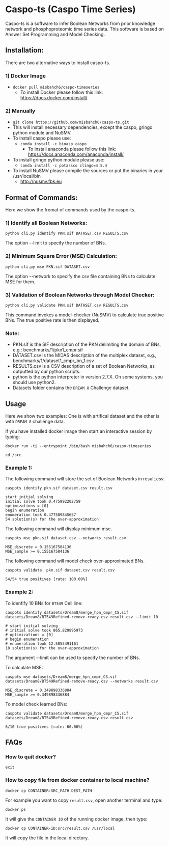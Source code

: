 # Caspo-ts (Caspo Time Series)
Caspo-ts is a software to infer Boolean Networks from prior knowledge network and phosphoproteomic time series data. This software is based on Answer Set Programming and Model Checking. 

## Installation:  
There are two alternative ways to install caspo-ts. 

### 1) Docker Image   
   * ```docker pull misbahch6/caspo-timeseries```  
     * To install Docker please follow this link: https://docs.docker.com/install/

### 2) Manually  
   * ```git clone https://github.com/misbahch6/caspo-ts.git```  
   * This will install necessary dependencies, except the caspo, gringo python module and NuSMV.
   * To install caspo please use:
     * ```conda install -c bioasp caspo```
        * To install anaconda please follow this link: https://docs.anaconda.com/anaconda/install/
   * To install gringo python module please use:
     * ```conda install -c potassco clingo=4.5.4```
   * To install NuSMV please compile the sources or put the binaries in your /usr/local/bin
     * http://nusmv.fbk.eu

## Format of Commands:  

Here we show the fromat of commands used by the caspo-ts.

### 1) Identify all Boolean Networks:
 
 ```python cli.py identify PKN.sif DATASET.csv RESULTS.csv```    
     
   The option --limit to specify the number of BNs.

### 2) Minimum Square Error (MSE) Calculation:
 
 ```python cli.py mse PKN.sif DATASET.csv```   
     
   The option --network to specify the csv file containing BNs to calculate MSE for them.

### 3) Validation of Boolean Networks through Model Checker:
   
   ```python cli.py validate PKN.sif DATASET.csv RESULTS.csv``` 
   
   This command invokes a model-checker (NuSMV) to calculate true positive BNs. The true      positive rate is then displayed. 

### Note:
* PKN.sif is the SIF description of the PKN delimiting the domain of BNs, e.g.: benchmarks/1/pkn1_cmpr.sif  
* DATASET.csv is the MIDAS description of the multiplex dataset, e.g., benchmarks/1/dataset1_cmpr_bn_1.csv  
* RESULTS.csv is a CSV description of a set of Boolean Networks, as outputted by our python scripts.  
* python is the python interpreter in version 2.7.X. On some systems, you should use python2. 
* Datasets folder contains the ```DREAM 8``` Challenge dataset.

## Usage 

Here we show two examples: One is with artifical dataset and the other is with ```DREAM 8``` challenge data.

If you have installed docker image then start an interactive session by typing:  

```docker run -ti --entrypoint /bin/bash misbahch6/caspo-timeseries``` 

```cd /src```

### Example 1:

The following command will store the set of Boolean Networks in result.csv.

```caspots identify pkn.sif dataset.csv result.csv```

```
start initial solving
initial solve took 0.475992202759
optimizations = [0]
begin enumeration
enumeration took 0.477589845657
54 solution(s) for the over-approximation
```
The following command will display minimum mse. 

```caspots mse pkn.sif dataset.csv --networks result.csv```
```
MSE_discrete = 0.155167584136
MSE_sample >= 0.155167584136
```
The following command will model check over-approximated BNs.

```caspots validate  pkn.sif dataset.csv result.csv```
```
54/54 true positives [rate: 100.00%]
```
### Example 2:

To idenfify 10 BNs for ```BT549``` Cell line:

```caspots identify datasets/Dream8/merge_hpn_cmpr_CS.sif datasets/Dream8/BT549Refined-remove-ready.csv result.csv --limit 10```

```
# start initial solving
# initial solve took 865.829895973
# optimizations = [0]
# begin enumeration
# enumeration took 12.5855491161
10 solution(s) for the over-approximation
```

The argument --limit can be used to specify the number of BNs.

To calculate MSE:

```caspots mse datasets/Dream8/merge_hpn_cmpr_CS.sif datasets/Dream8/BT549Refined-remove-ready.csv --networks result.csv```

```
MSE_discrete = 0.349898336884
MSE_sample >= 0.349898336884
```

To model check learned BNs:

```caspots validate datasets/Dream8/merge_hpn_cmpr_CS.sif datasets/Dream8/BT549Refined-remove-ready.csv result.csv```

```
6/10 true positives [rate: 60.00%]
```

## FAQs
### How to quit docker?

```exit```

### How to copy file from docker container to local machine?

```docker cp CONTAINER:SRC_PATH DEST_PATH``` 

For example you want to copy ```result.csv```,  open another terminal and type:

```docker ps```

It will give the ```CONTAINER ID``` of the running docker image, then type:

```docker cp CONTAINER-ID:src/result.csv /usr/local```

It will copy the file in the local directory.

